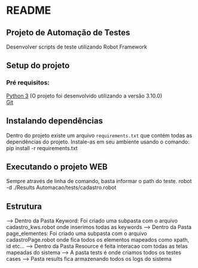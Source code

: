 # README
## Projeto de Automação de Testes 
Desenvolver scripts de teste utilizando Robot Framework

## Setup do projeto
### Pré requisitos:
[Python 3](https://www.python.org/downloads/release/python-375/) (O projeto foi desenvolvido utilizando a versão 3.10.0)  
[Git](https://git-scm.com/download/win)

## Instalando dependências
Dentro do projeto existe um arquivo `requirements.txt` que contém todas as dependências do projeto.
Instale-as em seu ambiente usando o comando: pip install -r requirements.txt


## Executando o projeto WEB
Sempre através de linha de comando, basta informar o path do teste.
robot -d ./Results Automacao/tests/cadastro.robot

## Estrutura
--> Dentro da Pasta Keyword: Foi criado uma subpasta com o arquivo cadastro_kws.robot onde inserimos todas as keywords
--> Dentro da Pasta page_elementes: Foi criado uma subpasta com o arquivo cadastroPage.robot onde fica todos os elementos mapeados como xpath, id etc...
--> Dentro da Pasta Resource é feita interacao com todas as telas mapeadas do sistema
--> A pasta tests é onde criamos todos os testes cases
--> Pasta results fica armazenando todos os logs do sistema
